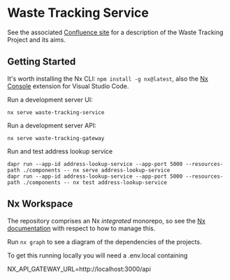 # Waste Tracking Service

See the associated [Confluence site][1] for a description of the Waste Tracking
Project and its aims.

## Getting Started

It's worth installing the Nx CLI: `npm install -g nx@latest`, also the [Nx
Console][2] extension for Visual Studio Code.

Run a development server UI:

```
nx serve waste-tracking-service
```

Run a development server API:

```
nx serve waste-tracking-gateway
```

Run and test address lookup service

```
dapr run --app-id address-lookup-service --app-port 5000 --resources-path ./components -- nx serve address-lookup-service
dapr run --app-id address-lookup-service --app-port 5000 --resources-path ./components -- nx test address-lookup-service
```

## Nx Workspace

The repository comprises an Nx _integrated_ monorepo, so see the [Nx
documentation][3] with respect to how to manage this.

Run `nx graph` to see a diagram of the dependencies of the projects.

[1]: https://eaflood.atlassian.net/wiki/spaces/WTPG/overview
[2]: https://marketplace.visualstudio.com/items?itemName=nrwl.angular-console
[3]: https://nx.dev/

To get this running locally you will need a .env.local containing

NX_API_GATEWAY_URL=http://localhost:3000/api
